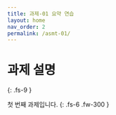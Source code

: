 ```yaml
---
title: 과제-01 요약 연습
layout: home
nav_order: 2
permalink: /asmt-01/
---
```


# 과제 설명
{: .fs-9 }

첫 번째 과제입니다.
{: .fs-6 .fw-300 }



